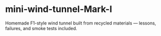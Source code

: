 # mini-wind-tunnel-Mark-I
Homemade F1-style wind tunnel built from recycled materials — lessons, failures, and smoke tests included.
